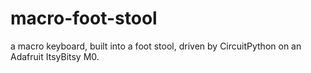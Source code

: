 # macro-foot-stool
a macro keyboard, built into a foot stool, driven by CircuitPython on an Adafruit ItsyBitsy M0.
